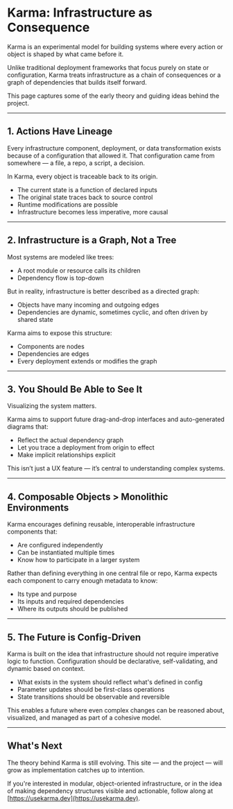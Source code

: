 # Karma: Infrastructure as Consequence

Karma is an experimental model for building systems where every action or object is shaped by what came before it.

Unlike traditional deployment frameworks that focus purely on state or configuration, Karma treats infrastructure as a chain of consequences or a graph of dependencies that builds itself forward.

This page captures some of the early theory and guiding ideas behind the project.

---

## 1. Actions Have Lineage

Every infrastructure component, deployment, or data transformation exists because of a configuration that allowed it. That configuration came from somewhere — a file, a repo, a script, a decision.

In Karma, every object is traceable back to its origin.

- The current state is a function of declared inputs
- The original state traces back to source control
- Runtime modifications are possible
- Infrastructure becomes less imperative, more causal

---

## 2. Infrastructure is a Graph, Not a Tree

Most systems are modeled like trees:

- A root module or resource calls its children
- Dependency flow is top-down

But in reality, infrastructure is better described as a directed graph:

- Objects have many incoming and outgoing edges
- Dependencies are dynamic, sometimes cyclic, and often driven by shared state

Karma aims to expose this structure:

- Components are nodes
- Dependencies are edges
- Every deployment extends or modifies the graph

---

## 3. You Should Be Able to See It

Visualizing the system matters.

Karma aims to support future drag-and-drop interfaces and auto-generated diagrams that:

- Reflect the actual dependency graph
- Let you trace a deployment from origin to effect
- Make implicit relationships explicit

This isn’t just a UX feature — it’s central to understanding complex systems.

---

## 4. Composable Objects > Monolithic Environments

Karma encourages defining reusable, interoperable infrastructure components that:

- Are configured independently
- Can be instantiated multiple times
- Know how to participate in a larger system

Rather than defining everything in one central file or repo, Karma expects each component to carry enough metadata to know:

- Its type and purpose
- Its inputs and required dependencies
- Where its outputs should be published

---

## 5. The Future is Config-Driven

Karma is built on the idea that infrastructure should not require imperative logic to function. Configuration should be declarative, self-validating, and dynamic based on context.

- What exists in the system should reflect what's defined in config
- Parameter updates should be first-class operations
- State transitions should be observable and reversible

This enables a future where even complex changes can be reasoned about, visualized, and managed as part of a cohesive model.

---

## What's Next

The theory behind Karma is still evolving. This site — and the project — will grow as implementation catches up to intention.

If you're interested in modular, object-oriented infrastructure, or in the idea of making dependency structures visible and actionable, follow along at [https://usekarma.dev](https://usekarma.dev).


